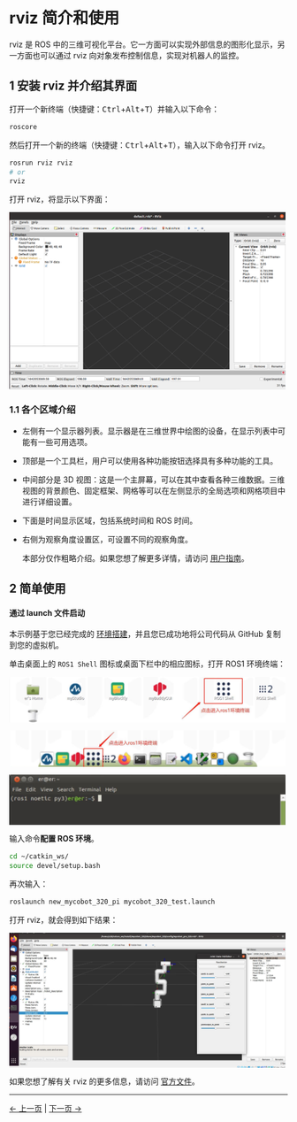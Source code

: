 # rviz 简介和使用

rviz 是 ROS 中的三维可视化平台。它一方面可以实现外部信息的图形化显示，另一方面也可以通过 rviz 向对象发布控制信息，实现对机器人的监控。

## 1 安装 rviz 并介绍其界面

打开一个新终端（快捷键：<kbd>Ctrl</kbd>+<kbd>Alt</kbd>+<kbd>T</kbd>）并输入以下命令：

```bash
roscore
```

然后打开一个新的终端（快捷键：<kbd>Ctrl</kbd>+<kbd>Alt</kbd>+<kbd>T</kbd>），输入以下命令打开 rviz。

```bash
rosrun rviz rviz
# or
rviz
```

打开 rviz，将显示以下界面：

<img src =../../../resources/11-ApplicationBaseROS/rviz-1.png
width ="500"  align = "center">

### 1.1 各个区域介绍

- 左侧有一个显示器列表。显示器是在三维世界中绘图的设备，在显示列表中可能有一些可用选项。
- 顶部是一个工具栏，用户可以使用各种功能按钮选择具有多种功能的工具。
- 中间部分是 3D 视图：这是一个主屏幕，可以在其中查看各种三维数据。三维视图的背景颜色、固定框架、网格等可以在左侧显示的全局选项和网格项目中进行详细设置。
- 下面是时间显示区域，包括系统时间和 ROS 时间。
- 右侧为观察角度设置区，可设置不同的观察角度。

  本部分仅作粗略介绍。如果您想了解更多详情，请访问 [用户指南](http://wiki.ros.org/rviz/UserGuide)。

## 2 简单使用

#### 通过 launch 文件启动

本示例基于您已经完成的 [环境搭建](./12.1.1.1-环境搭建.md)，并且您已成功地将公司代码从 GitHub 复制到您的虚拟机。

单击桌面上的 `ROS1 Shell` 图标或桌面下栏中的相应图标，打开 ROS1 环境终端：

<img src =../../../resources/11-ApplicationBaseROS/12.1.4-1.jpg
width ="500"  align = "center">

<img src =../../../resources/11-ApplicationBaseROS/12.1.4-2.jpg
width ="500"  align = "center">

<img src =../../../resources/11-ApplicationBaseROS/12.1.4-3.jpg
width ="500"  align = "center">

输入命令**配置 ROS 环境**。

```bash
cd ~/catkin_ws/
source devel/setup.bash
```

再次输入：

```bash
roslaunch new_mycobot_320_pi mycobot_320_test.launch
```

打开 rviz，就会得到如下结果：

<img src =../../../resources/11-ApplicationBaseROS/12.2.7-4.jpg
width ="500"  align = "center">

如果您想了解有关 rviz 的更多信息，请访问 [官方文件](http://wiki.ros.org/rviz)。

---

[← 上一页](11.1.2.2-ROS基础.md) | [下一页 →](11.1.2.4-基础功能.md)
